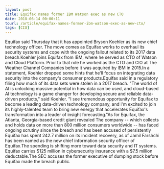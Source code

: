 ```yaml
---
layout: post
title: Equifax names former IBM Watson exec as new CTO
date: 2018-06-14 00:00:11
tourl: /article/equifax-names-former-ibm-watson-exec-as-new-cto/
tags: [CIO]
---
```

Equifax said Thursday that it has appointed Bryson Koehler as its new chief technology officer. The move comes as Equifax works to overhaul its security systems and cope with the ongoing fallout related to its 2017 data breach.Koehler joins Equifax from IBM, where he served as CTO of Watson and Cloud Platform. Prior to that role he worked as the CTO and CIO at The Weather Channel Companies before it was acquired by IBM in 2015.In a statement, Koehler dropped some hints that he'll focus on integrating data security into the company's consumer products.Equifax said in a regulatory filing how much of its data sets were stolen in a 2017 breach. "The world of AI is unlocking massive potential in how data can be used, and cloud-based AI technology is a game changer for developing secure and reliable data-driven products," said Koehler. "I see tremendous opportunity for Equifax to become a leading data-driven technology company, and I'm excited to join its highly-talented team to bring new energy that accelerates Equifax's transformation into a leader of insight forecasting."As for Equifax, the Atlanta, Georgia-based credit giant revealed The company -- which collects and holds data on more than 800 million consumers worldwide -- has faced ongoing scrutiny since the breach and has been accused of persistently Equifax has spent 242.7 million on its incident recovery, as of Jamil Farshchi has been named as the new chief information security officer of Equifax.The spending is shifting more toward data security and IT systems. Equifax carries $125 million in cybersecurity insurance with a $7.5 million deductable.The SEC accuses the former executive of dumping stock before Equifax made the breach public.